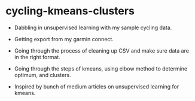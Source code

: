 # cycling-kmeans-clusters
* Dabbling in unsupervised learning with my sample cycling data.
* Getting export from my garmin connect. 
* Going through the process of cleaning up CSV and make sure data are in the right format.
* Going through the steps of kmeans, using elbow method to determine optimum, and clusters. 


* Inspired by bunch of medium articles on unsupervised learning for kmeans. 
